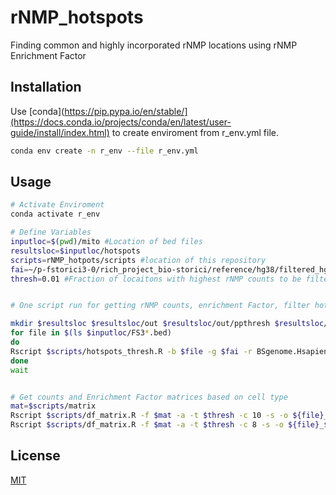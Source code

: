 # rNMP_hotspots

Finding common and highly incorporated rNMP locations using rNMP Enrichment Factor

## Installation

Use [conda](https://pip.pypa.io/en/stable/](https://docs.conda.io/projects/conda/en/latest/user-guide/install/index.html) to create enviroment from r_env.yml file.

```bash
conda env create -n r_env --file r_env.yml
```

## Usage

```bash
# Activate Enviroment
conda activate r_env

# Define Variables
inputloc=$(pwd)/mito #Location of bed files
resultsloc=$inputloc/hotspots
scripts=rNMP_hotpots/scripts #location of this repository
fai=~/p-fstorici3-0/rich_project_bio-storici/reference/hg38/filtered_hg38-mito.fa.fai #full path of reference genome .fai file
thresh=0.01 #Fraction of locaitons with highest rNMP counts to be filtered


# One script run for getting rNMP counts, enrichment Factor, filter hotspots from each bed file and generate ggseqlogo plots for hotspots (filtered based on threshold provided)

mkdir $resultsloc $resultsloc/out $resultsloc/out/ppthresh $resultsloc/out/percent
for file in $(ls $inputloc/FS3*.bed)
do
Rscript $scripts/hotspots_thresh.R -b $file -g $fai -r BSgenome.Hsapiens.UCSC.hg38 -t $thresh -o $resultsloc &
done
wait


# Get counts and Enrichment Factor matrices based on cell type 
mat=$scripts/matrix
Rscript $scripts/df_matrix.R -f $mat -a -t $thresh -c 10 -s -o ${file}_${thresh}_common_EF.tsv
Rscript $scripts/df_matrix.R -f $mat -a -t $thresh -c 8 -s -o ${file}_${thresh}_common_counts.tsv

```


## License

[MIT](https://github.com/DKundnani/rNMP_hotspots/blob/main/LICENSE)
